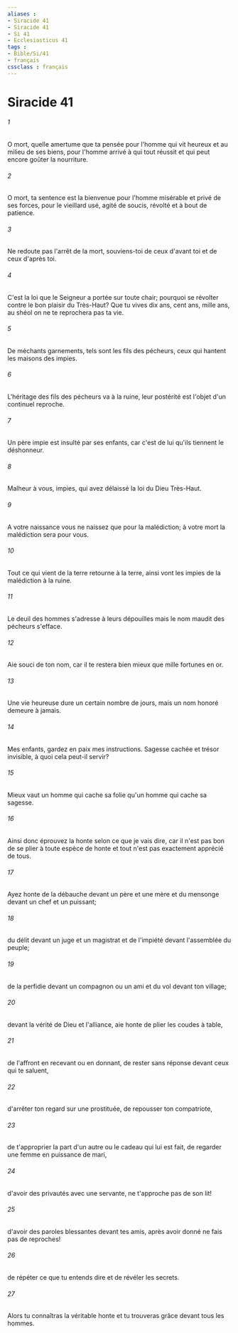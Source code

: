 ```yaml
---
aliases : 
- Siracide 41
- Siracide 41
- Si 41
- Ecclesiasticus 41
tags : 
- Bible/Si/41
- français
cssclass : français
---
```


# Siracide 41

###### 1
O mort, quelle amertume que ta pensée pour l'homme qui vit heureux et au milieu de ses biens, pour l'homme arrivé à qui tout réussit et qui peut encore goûter la nourriture.
###### 2
O mort, ta sentence est la bienvenue pour l'homme misérable et privé de ses forces, pour le vieillard usé, agité de soucis, révolté et à bout de patience.
###### 3
Ne redoute pas l'arrêt de la mort, souviens-toi de ceux d'avant toi et de ceux d'après toi.
###### 4
C'est la loi que le Seigneur a portée sur toute chair; pourquoi se révolter contre le bon plaisir du Très-Haut? Que tu vives dix ans, cent ans, mille ans, au shéol on ne te reprochera pas ta vie.
###### 5
De méchants garnements, tels sont les fils des pécheurs, ceux qui hantent les maisons des impies.
###### 6
L'héritage des fils des pécheurs va à la ruine, leur postérité est l'objet d'un continuel reproche.
###### 7
Un père impie est insulté par ses enfants, car c'est de lui qu'ils tiennent le déshonneur.
###### 8
Malheur à vous, impies, qui avez délaissé la loi du Dieu Très-Haut.
###### 9
A votre naissance vous ne naissez que pour la malédiction; à votre mort la malédiction sera pour vous.
###### 10
Tout ce qui vient de la terre retourne à la terre, ainsi vont les impies de la malédiction à la ruine.
###### 11
Le deuil des hommes s'adresse à leurs dépouilles mais le nom maudit des pécheurs s'efface.
###### 12
Aie souci de ton nom, car il te restera bien mieux que mille fortunes en or.
###### 13
Une vie heureuse dure un certain nombre de jours, mais un nom honoré demeure à jamais.
###### 14
Mes enfants, gardez en paix mes instructions. Sagesse cachée et trésor invisible, à quoi cela peut-il servir?
###### 15
Mieux vaut un homme qui cache sa folie qu'un homme qui cache sa sagesse.
###### 16
Ainsi donc éprouvez la honte selon ce que je vais dire, car il n'est pas bon de se plier à toute espèce de honte et tout n'est pas exactement apprécié de tous.
###### 17
Ayez honte de la débauche devant un père et une mère et du mensonge devant un chef et un puissant;
###### 18
du délit devant un juge et un magistrat et de l'impiété devant l'assemblée du peuple;
###### 19
de la perfidie devant un compagnon ou un ami et du vol devant ton village;
###### 20
devant la vérité de Dieu et l'alliance, aie honte de plier les coudes à table,
###### 21
de l'affront en recevant ou en donnant, de rester sans réponse devant ceux qui te saluent,
###### 22
d'arrêter ton regard sur une prostituée, de repousser ton compatriote,
###### 23
de t'approprier la part d'un autre ou le cadeau qui lui est fait, de regarder une femme en puissance de mari,
###### 24
d'avoir des privautés avec une servante, ne t'approche pas de son lit! 
###### 25
d'avoir des paroles blessantes devant tes amis, après avoir donné ne fais pas de reproches! 
###### 26
de répéter ce que tu entends dire et de révéler les secrets.
###### 27
Alors tu connaîtras la véritable honte et tu trouveras grâce devant tous les hommes.

